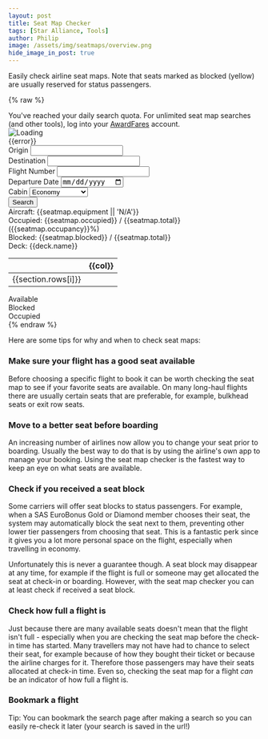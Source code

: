 ```yaml
---
layout: post
title: Seat Map Checker
tags: [Star Alliance, Tools]
author: Philip
image: /assets/img/seatmaps/overview.png
hide_image_in_post: true
---
```


Easily check airline seat maps. Note that seats marked as blocked (yellow) are usually reserved for status passengers.

<link href="/assets/css/seatmaps.css" rel="stylesheet">

{% raw %}

<div id="app" v-cloak>
  <div class="error quota-box" v-if="quotaReached">
    You've reached your daily search quota. For unlimited seat map searches (and other tools), log into your <a href="https://awardfares.com/seats">AwardFares</a> account.
  </div>
  <div class="loader" v-if="loading">
    <img src="/assets/img/ring.svg" alt="Loading" />
  </div>
  <div class="error" v-if="error">{{error}}</div>
  <div class="container">
    <div class="left">
      <div class="row">
        <label>Origin</label>
        <input class="u-fw" type="text" v-model="query.from" placeholder="" />
      </div>
      <div class="row">
        <label>Destination</label>
        <input class="u-fw" type="text" v-model="query.to" placeholder="" />
      </div>
      <div class="row">
        <label>Flight Number</label>
        <input class="u-fw" type="text" v-model="query.flight" placeholder="" />
      </div>
      <div class="row">
        <label>Departure Date</label>
        <input class="u-fw" type="date" v-model="query.date" placeholder="Today" />
      </div>
      <div class="row">
        <label>Cabin</label>
        <select class="u-full-width" v-model="query.cabin">
          <option value="economy">Economy</option>
          <option value="premeco">Prem. Economy</option>
          <option value="business">Business</option>
          <option value="first">First</option>
        </select>
      </div>
      <div class="row">
        <button class="button-primary plausible-event-name=Seatmap+Search" type="button" v-on:click="search">Search</button>
      </div>
    </div>
    <div class="right" v-if="seatmap">
      <div>Aircraft: {{seatmap.equipment || 'N/A'}}</div>
      <div>Occupied: {{seatmap.occupied}} / {{seatmap.total}} ({{seatmap.occupancy}}%)</div>
      <div>Blocked: {{seatmap.blocked}} / {{seatmap.total}}</div>
      <div v-for="deck in seatmap.decks">
        <div v-if="seatmap.decks.length > 1">Deck: {{deck.name}}</div>
        <div v-for="section in deck.sections">
          <table class="seatmap">
            <thead>
              <tr>
                <th></th>
                <th v-for="col in section.columns">{{col}}</th>
              </tr>
            </thead>
            <tbody>
              <tr v-for="row,i in section.grid">
                <td class="number">{{section.rows[i]}}</td>
                <td v-for="cell in row">
                  <div class="seat" v-bind:class="cell.status"></div>
                </td>
              </tr>
            </tbody>
          </table>
        </div>
      </div>
      <div class="legend">
        <div>
          <div class="seat available"></div>
          <span>Available</span>
        </div>
        <div>
          <div class="seat blocked"></div>
          <span>Blocked</span>
        </div>
        <div>
          <div class="seat occupied"></div>
          <span>Occupied</span>
        </div>
      </div>
    </div>
  </div>
</div>
{% endraw %}

Here are some tips for why and when to check seat maps:

### Make sure your flight has a good seat available

Before choosing a specific flight to book it can be worth checking the seat map to see if your favorite seats are available. On many long-haul flights there are usually certain seats that are preferable, for example, bulkhead seats or exit row seats.

### Move to a better seat before boarding

An increasing number of airlines now allow you to change your seat prior to boarding. Usually the best way to do that is by using the airline's own app to manage your booking. Using the seat map checker is the fastest way to keep an eye on what seats are available.

### Check if you received a seat block

Some carriers will offer seat blocks to status passengers. For example, when a SAS EuroBonus Gold or Diamond member chooses their seat, the system may automatically block the seat next to them, preventing other lower tier passengers from choosing that seat. This is a fantastic perk since it gives you a lot more personal space on the flight, especially when travelling in economy.

Unfortunately this is never a guarantee though. A seat block may disappear at any time, for example if the flight is full or someone may get allocated the seat at check-in or boarding. However, with the seat map checker you can at least check if received a seat block.

### Check how full a flight is

Just because there are many available seats doesn't mean that the flight isn't full - especially when you are checking the seat map before the check-in time has started. Many travellers may not have had to chance to select their seat, for example because of how they bought their ticket or because the airline charges for it. Therefore those passengers may have their seats allocated at check-in time. Even so, checking the seat map for a flight _can_ be an indicator of how full a flight is.

### Bookmark a flight

Tip: You can bookmark the search page after making a search so you can easily re-check it later (your search is saved in the url!)

<script src="https://cdnjs.cloudflare.com/ajax/libs/vue/2.6.11/vue.min.js"></script>
<script src="https://cdnjs.cloudflare.com/ajax/libs/jquery/3.5.0/jquery.min.js"></script>
<script src="https://cdnjs.cloudflare.com/ajax/libs/moment.js/2.24.0/moment.min.js"></script>
<script src="/assets/js/seatmaps.js"></script>
